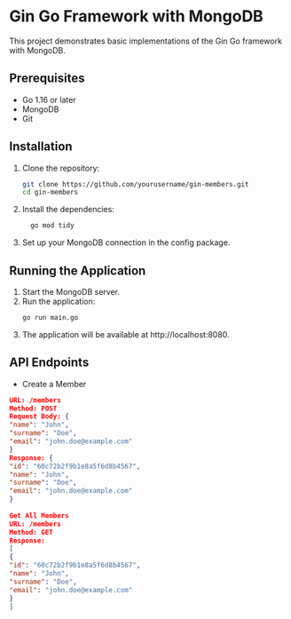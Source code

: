 # Gin Go Framework with MongoDB

This project demonstrates basic implementations of the Gin Go framework with MongoDB.

## Prerequisites

- Go 1.16 or later
- MongoDB
- Git

## Installation

1. Clone the repository:

   ```sh
   git clone https://github.com/yourusername/gin-members.git
   cd gin-members
    ```

2. Install the dependencies:
    ```sh
      go mod tidy
    ```

3. Set up your MongoDB connection in the config package.

## Running the Application

1. Start the MongoDB server.
2. Run the application:
    ```sh
    go run main.go
    ```
3. The application will be available at http://localhost:8080.

## API Endpoints

- Create a Member

```json
URL: /members
Method: POST
Request Body: {
"name": "John",
"surname": "Doe",
"email": "john.doe@example.com"
}
Response: {
"id": "60c72b2f9b1e8a5f6d8b4567",
"name": "John",
"surname": "Doe",
"email": "john.doe@example.com"
}
        
Get All Members
URL: /members
Method: GET
Response:
[
{
"id": "60c72b2f9b1e8a5f6d8b4567",
"name": "John",
"surname": "Doe",
"email": "john.doe@example.com"
}
]
```